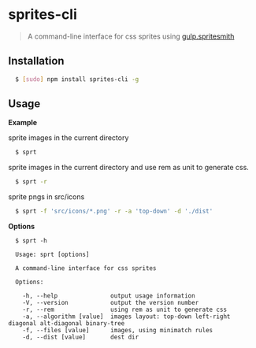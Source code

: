 # sprites-cli

> A command-line interface for css sprites using [gulp.spritesmith](https://www.npmjs.com/package/gulp.spritesmith)

## Installation

``` bash
  $ [sudo] npm install sprites-cli -g
```

## Usage

**Example**

sprite images in the current directory

``` bash
  $ sprt
```

sprite images in the current directory and use rem as unit to generate css.

``` bash
  $ sprt -r
```

sprite pngs in src/icons

``` bash
  $ sprt -f 'src/icons/*.png' -r -a 'top-down' -d './dist'
```

**Options**
```
  $ sprt -h

  Usage: sprt [options]

  A command-line interface for css sprites

  Options:

    -h, --help               output usage information
    -V, --version            output the version number
    -r, --rem                using rem as unit to generate css
    -a, --algorithm [value]  images layout: top-down left-right diagonal alt-diagonal binary-tree
    -f, --files [value]      images, using minimatch rules
    -d, --dist [value]       dest dir
```
